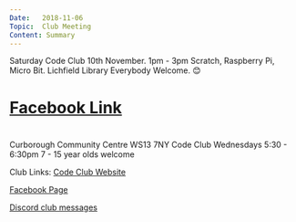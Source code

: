 ```yaml
---
Date:   2018-11-06
Topic:  Club Meeting
Content: Summary
---
```

Saturday Code Club 10th November. 1pm - 3pm
Scratch, Raspberry Pi, Micro Bit.
Lichfield Library 
Everybody Welcome. 😊

# [Facebook Link](https://www.facebook.com/1481985248595237/posts/1779916718802087/)

#
Curborough Community Centre
WS13 7NY
Code Club
Wednesdays 5:30 - 6:30pm
7 - 15 year olds welcome

Club Links:
[Code Club Website](https://lichfield-code-club.github.io/)

[Facebook Page](https://www.facebook.com/LichfieldCoders)

[Discord club messages](https://discord.gg/szz6xGK)
